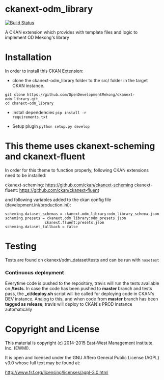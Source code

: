 ckanext-odm_library
=================

[![Build Status](https://travis-ci.org/OpenDevelopmentMekong/ckanext-odm_library.svg?branch=master)](https://travis-ci.org/OpenDevelopmentMekong/odm_library)

A CKAN extension which provides with template files and logic to implement OD Mekong's library

# Installation

In order to install this CKAN Extension:

  * clone the ckanext-odm_library folder to the src/ folder in the target CKAN instance.

 ```
 git clone https://github.com/OpenDevelopmentMekong/ckanext-odm_library.git
 cd ckanext-odm_library
 ```

 * Install dependencies
 <code>pip install -r requirements.txt</code>

 * Setup plugin
 <code>python setup.py develop</code>

# This theme uses ckanext-scheming and ckanext-fluent

In order for this theme to function properly, following CKAN extensions need to be installed:

ckanext-scheming: https://github.com/ckan/ckanext-scheming
ckanext-fluent: https://github.com/ckan/ckanext-fluent

and following variables added to the ckan config file (development.ini/production.ini):

```
scheming.dataset_schemas = ckanext.odm_library:odm_library_schema.json
scheming.presets = ckanext.odm_library:odm_presets.json
                  ckanext.fluent:presets.json
scheming.dataset_fallback = false

```

# Testing

Tests are found on ckanext/odm_dataset/tests and can be run with ```nosetest```

### Continuous deployment

Everytime code is pushed to the repository, travis will run the tests available on **/tests**. In case the code has been pushed to **master** branch and tests pass, the **_ci/deploy.sh** script will be called for deploying code in CKAN's DEV instance. Analog to this, and when code from **master** branch has been **tagged as release**, travis will deploy to CKAN's PROD instance automatically

# Copyright and License

This material is copyright (c) 2014-2015 East-West Management Institute, Inc. (EWMI).

It is open and licensed under the GNU Affero General Public License (AGPL) v3.0 whose full text may be found at:

http://www.fsf.org/licensing/licenses/agpl-3.0.html
